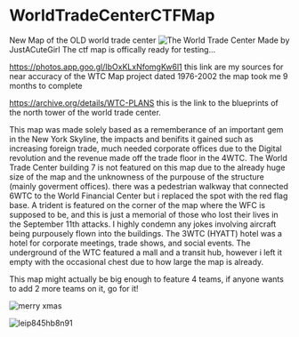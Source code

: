 # WorldTradeCenterCTFMap
New Map of the OLD world trade center
![The World Trade Center](https://github.com/user-attachments/assets/7f6832e6-edd5-486f-beb9-38df418c2418)
Made by JustACuteGirl
The ctf map is offically ready for testing...


https://photos.app.goo.gl/IbOxKLxNfomgKw6l1
this link are my sources for near accuracy of the WTC Map project dated 1976-2002
the map took me 9 months to complete


https://archive.org/details/WTC-PLANS
this is the link to the blueprints of the north tower of the world trade center.


This map was made solely based as a rememberance of an important gem in the New York Skyline, the impacts and benifits it gained such as increasing foreign trade, much needed corporate offices due to the Digital revolution and the revenue made off the trade floor in the 4WTC.
The World Trade Center building 7 is not featured on this map due to the already huge size of the map and the unknowness of the purpouse of the structure (mainly goverment offices). there was a pedestrian walkway that connected 6WTC to the World Financial Center but i replaced the spot with the red flag base.
A trident is featured on the corner of the map where the WFC is supposed to be, and this is just a memorial of those who lost their lives in the September 11th attacks. I highly condemn any jokes involving aircraft being purpousely flown into the buildings. The 3WTC (HYATT) hotel was a hotel for corporate meetings, trade shows, and social events. The underground of the WTC featured a mall and a transit hub, however i left it empty with the occasional chest due to how large the map is already. 

 This map might actually be big enough to feature 4 teams, if anyone wants to add 2 more teams on it, go for it!

 
![merry xmas](https://github.com/user-attachments/assets/9ed6110e-ec2e-4017-b629-7006ce12e038)

![leip845hb8n91](https://github.com/user-attachments/assets/08e042d3-613f-4af1-ae5f-47f4224ab5cf)

